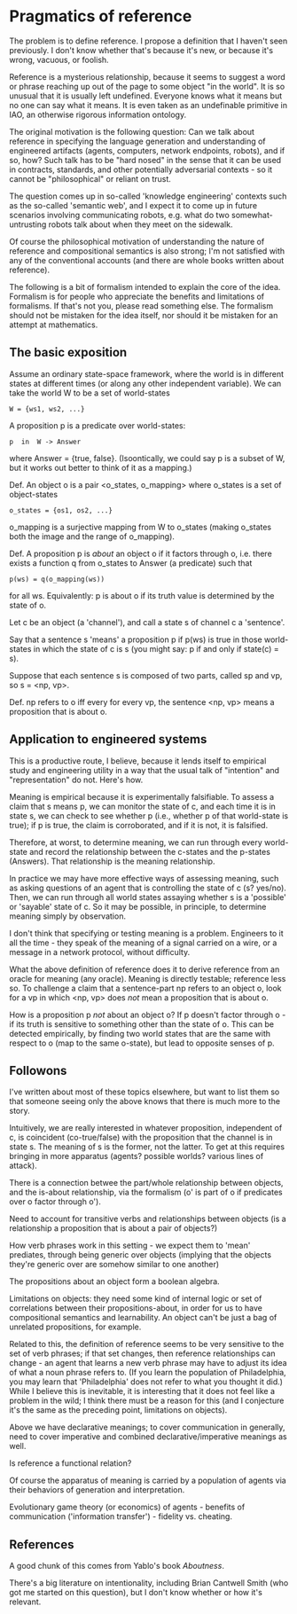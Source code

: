 # Pragmatics of reference

The problem is to define reference.  I propose a definition that I
haven't seen previously.  I don't know whether that's because it's
new, or because it's wrong, vacuous, or foolish.

Reference is a mysterious relationship, because it seems to suggest a
word or phrase reaching up out of the page to some object "in the
world".  It is so unusual that it is usually left undefined.  Everyone
knows what it means but no one can say what it means.  It is even
taken as an undefinable primitive in IAO, an otherwise rigorous
information ontology.

The original motivation is the following question: Can we talk about
reference in specifying the language generation and understanding of
engineered artifacts (agents, computers, network endpoints, robots),
and if so, how?  Such talk has to be "hard nosed" in the sense that it
can be used in contracts, standards, and other potentially adversarial
contexts - so it cannot be "philosophical" or reliant on trust.

The question comes up in so-called 'knowledge engineering' contexts
such as the so-called 'semantic web', and I expect it to come up in
future scenarios involving communicating robots, e.g. what do two
somewhat-untrusting robots talk about when they meet on the sidewalk.

Of course the philosophical motivation of understanding the nature of
reference and compositional semantics is also strong; I'm not
satisfied with any of the conventional accounts (and there are whole
books written about reference).

The following is a bit of formalism intended to explain the core of
the idea.  Formalism is for people who appreciate the benefits and
limitations of formalisms.  If that's not you, please read something
else.  The formalism should not be mistaken for the idea itself, nor
should it be mistaken for an attempt at mathematics.

## The basic exposition

Assume an ordinary state-space framework, where the world is in
different states at different times (or along any other independent
variable). We can take the world W to be a set of world-states

    W = {ws1, ws2, ...}

A proposition p is a predicate over world-states:

    p  in  W -> Answer

where Answer = {true, false}.  (Isoontically, we could say p is a
subset of W, but it works out better to think of it as a mapping.)

Def. An object o is a pair <o_states, o_mapping> where o_states is a set of
object-states

    o_states = {os1, os2, ...}

o_mapping is a surjective mapping from W to o_states (making o_states
both the image and the range of o_mapping).

Def. A proposition p is _about_ an object o if it factors through o,
i.e. there exists a function q from o_states to Answer (a predicate)
such that

    p(ws) = q(o_mapping(ws))

for all ws.  Equivalently: p is about o if its truth value is
determined by the state of o.

Let c be an object (a 'channel'), and call a state s of channel c a
'sentence'.

Say that a sentence s 'means' a proposition p if p(ws) is true in
those world-states in which the state of c is s (you might say: p if
and only if state(c) = s).

Suppose that each sentence s is composed of two parts, called sp and
vp, so s = <np, vp>.

Def. np refers to o iff every for every vp, the sentence <np, vp>
means a proposition that is about o.

## Application to engineered systems

This is a productive route, I believe, because it lends itself to
empirical study and engineering utility in a way that the usual talk
of "intention" and "representation" do not.  Here's how.

Meaning is empirical because it is experimentally falsifiable.  To
assess a claim that s means p, we can monitor the state of c, and each
time it is in state s, we can check to see whether p (i.e., whether p
of that world-state is true); if p is true, the claim is corroborated,
and if it is not, it is falsified.

Therefore, at worst, to determine meaning, we can run through every
world-state and record the relationship between the c-states and the
p-states (Answers).  That relationship is the meaning relationship.

In practice we may have more effective ways of assessing meaning, such
as asking questions of an agent that is controlling the state of c (s?
yes/no).  Then, we can run through all world states assaying whether s
is a 'possible' or 'sayable' state of c.  So it may be possible, in
principle, to determine meaning simply by observation.

I don't think that specifying or testing meaning is a problem.
Engineers to it all the time - they speak of the meaning of a signal
carried on a wire, or a message in a network protocol, without
difficulty.

What the above definition of reference does it to derive reference
from an oracle for meaning (any oracle).  Meaning is directly
testable; reference less so.  To challenge a claim that a
sentence-part np refers to an object o, look for a vp in which 
<np, vp> does _not_ mean a proposition that is about o.

How is a proposition p _not_ about an object o?  If p doesn't factor
through o - if its truth is sensitive to something other than the
state of o.  This can be detected empirically, by finding two world
states that are the same with respect to o (map to the same o-state),
but lead to opposite senses of p.

## Followons

I've written about most of these topics elsewhere, but want to list
them so that someone seeing only the above knows that there is much
more to the story.

Intuitively, we are really interested in whatever proposition,
independent of c, is coincident (co-true/false) with the proposition
that the channel is in state s.  The meaning of s is the former, not
the latter.  To get at this requires bringing in more apparatus
(agents? possible worlds? various lines of attack).

There is a connection betwee the part/whole relationship between
objects, and the is-about relationship, via the formalism (o' is part
of o if predicates over o factor through o').

Need to account for transitive verbs and relationships between objects
(is a relationship a proposition that is about a pair of objects?)

How verb phrases work in this setting - we expect them to 'mean'
prediates, through being generic over objects (implying that the
objects they're generic over are somehow similar to one another)

The propositions about an object form a boolean algebra.

Limitations on objects: they need some kind of internal logic or set
of correlations between their propositions-about, in order for us to
have compositional semantics and learnability.  An object can't be
just a bag of unrelated propositions, for example.

Related to this, the definition of reference seems to be very
sensitive to the set of verb phrases; if that set changes, then
reference relationships can change - an agent that learns a new verb
phrase may have to adjust its idea of what a noun phrase refers to.
(If you learn the population of Philadelphia, you may learn that
'Philadelphia' does not refer to what you thought it did.)  While I
believe this is inevitable, it is interesting that it does not feel
like a problem in the wild; I think there must be a reason for this
(and I conjecture it's the same as the preceding point, limitations on
objects).

Above we have declarative meanings; to cover communication in
generally, need to cover imperative and combined
declarative/imperative meanings as well.

Is reference a functional relation?

Of course the apparatus of meaning is carried by a population of
agents via their behaviors of generation and interpretation.

Evolutionary game theory (or economics) of agents - benefits of
communication ('information transfer') - fidelity vs. cheating.

## References

A good chunk of this comes from Yablo's book _Aboutness_.

There's a big literature on intentionality, including Brian Cantwell
Smith (who got me started on this question), but I don't know whether
or how it's relevant.


